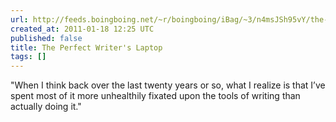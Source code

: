 ```yaml
---
url: http://feeds.boingboing.net/~r/boingboing/iBag/~3/n4msJSh95vY/the-perfect-writers.html
created_at: 2011-01-18 12:25 UTC
published: false
title: The Perfect Writer's Laptop
tags: []
---
```


"When I think back over the last twenty years or so, what I realize is that I’ve spent most of it more unhealthily fixated upon the tools of writing than actually doing it."
